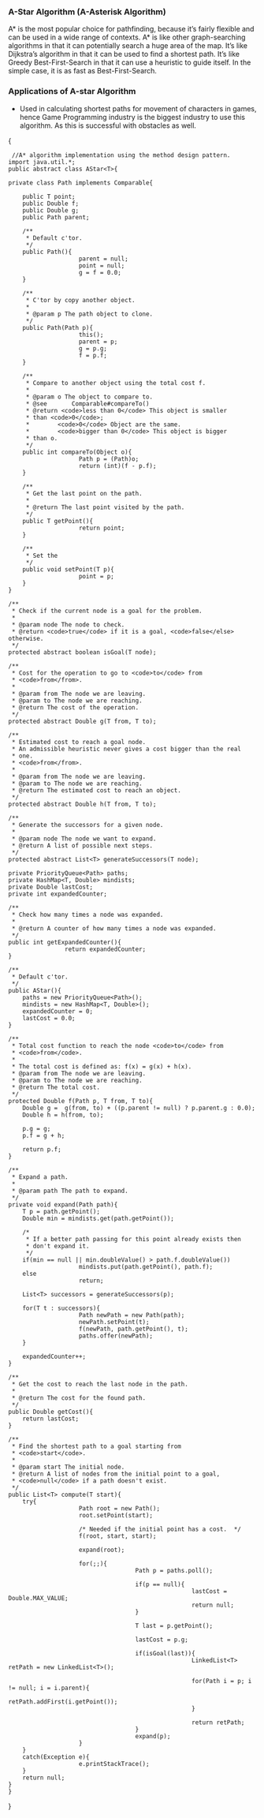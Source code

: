 ### A-Star Algorithm (A-Asterisk Algorithm)
 A* is the most popular choice for pathfinding, because it’s fairly flexible and can be used in a wide range of contexts. A* is like other graph-searching algorithms in that it can potentially search a huge area of the map. It’s like Dijkstra’s algorithm in that it can be used to find a shortest path. It’s like Greedy Best-First-Search in that it can use a heuristic to guide itself. In the simple case, it is as fast as Best-First-Search.
### Applications of A-star Algorithm
- Used in calculating shortest paths for movement of characters in games, hence Game Programming industry is the biggest industry to use this algorithm. As this is successful with obstacles as well. 

{

     //A* algorithm implementation using the method design pattern.
    import java.util.*;
    public abstract class AStar<T>{
    
    private class Path implements Comparable{

        public T point;
        public Double f;
        public Double g;
        public Path parent;

        /**
         * Default c'tor.
         */
        public Path(){
                        parent = null;
                        point = null;
                        g = f = 0.0;
        }

        /**
         * C'tor by copy another object.
         * 
         * @param p The path object to clone.
         */
        public Path(Path p){
                        this();
                        parent = p;
                        g = p.g;
                        f = p.f;
        }

        /**
         * Compare to another object using the total cost f.
         *
         * @param o The object to compare to.
         * @see       Comparable#compareTo()
         * @return <code>less than 0</code> This object is smaller
         * than <code>0</code>;
         *        <code>0</code> Object are the same.
         *        <code>bigger than 0</code> This object is bigger
         * than o.
         */
        public int compareTo(Object o){
                        Path p = (Path)o;
                        return (int)(f - p.f);
        }

        /**
         * Get the last point on the path.
         *
         * @return The last point visited by the path.
         */
        public T getPoint(){
                        return point;
        }

        /**
         * Set the 
         */
        public void setPoint(T p){
                        point = p;
        }
    }

    /**
     * Check if the current node is a goal for the problem.
     *
     * @param node The node to check.
     * @return <code>true</code> if it is a goal, <code>false</else> otherwise.
     */
    protected abstract boolean isGoal(T node);

    /**
     * Cost for the operation to go to <code>to</code> from
     * <code>from</from>.
     *
     * @param from The node we are leaving.
     * @param to The node we are reaching.
     * @return The cost of the operation.
     */
    protected abstract Double g(T from, T to);

    /**
     * Estimated cost to reach a goal node.
     * An admissible heuristic never gives a cost bigger than the real
     * one.
     * <code>from</from>.
     *
     * @param from The node we are leaving.
     * @param to The node we are reaching.
     * @return The estimated cost to reach an object.
     */
    protected abstract Double h(T from, T to);

    /**
     * Generate the successors for a given node.
     *
     * @param node The node we want to expand.
     * @return A list of possible next steps.
     */
    protected abstract List<T> generateSuccessors(T node);

    private PriorityQueue<Path> paths;
    private HashMap<T, Double> mindists;
    private Double lastCost;
    private int expandedCounter;

    /**
     * Check how many times a node was expanded.
     *
     * @return A counter of how many times a node was expanded.
     */
    public int getExpandedCounter(){
                    return expandedCounter;
    }

    /**
     * Default c'tor.
     */
    public AStar(){
        paths = new PriorityQueue<Path>();
        mindists = new HashMap<T, Double>();
        expandedCounter = 0;
        lastCost = 0.0;
    }

    /**
     * Total cost function to reach the node <code>to</code> from
     * <code>from</code>.
     *  
     * The total cost is defined as: f(x) = g(x) + h(x).
     * @param from The node we are leaving.
     * @param to The node we are reaching.
     * @return The total cost.
     */
    protected Double f(Path p, T from, T to){
        Double g =  g(from, to) + ((p.parent != null) ? p.parent.g : 0.0);
        Double h = h(from, to);

        p.g = g;
        p.f = g + h;

        return p.f;
    }

    /**
     * Expand a path.
     *
     * @param path The path to expand.
     */
    private void expand(Path path){
        T p = path.getPoint();
        Double min = mindists.get(path.getPoint());

        /*
         * If a better path passing for this point already exists then
         * don't expand it.
         */
        if(min == null || min.doubleValue() > path.f.doubleValue())
                        mindists.put(path.getPoint(), path.f);
        else
                        return;

        List<T> successors = generateSuccessors(p);

        for(T t : successors){
                        Path newPath = new Path(path);
                        newPath.setPoint(t);
                        f(newPath, path.getPoint(), t);
                        paths.offer(newPath);
        }

        expandedCounter++;
    }

    /**
     * Get the cost to reach the last node in the path.
     *
     * @return The cost for the found path.
     */
    public Double getCost(){
        return lastCost;
    }

    /**
     * Find the shortest path to a goal starting from
     * <code>start</code>.
     *
     * @param start The initial node.
     * @return A list of nodes from the initial point to a goal,
     * <code>null</code> if a path doesn't exist.
     */
    public List<T> compute(T start){
        try{
                        Path root = new Path();
                        root.setPoint(start);

                        /* Needed if the initial point has a cost.  */
                        f(root, start, start);

                        expand(root);

                        for(;;){
                                        Path p = paths.poll();

                                        if(p == null){
                                                        lastCost = Double.MAX_VALUE;
                                                        return null;
                                        }

                                        T last = p.getPoint();

                                        lastCost = p.g;

                                        if(isGoal(last)){
                                                        LinkedList<T> retPath = new LinkedList<T>();

                                                        for(Path i = p; i != null; i = i.parent){
                                                                        retPath.addFirst(i.getPoint());
                                                        }

                                                        return retPath;
                                        }
                                        expand(p);
                        }
        }
        catch(Exception e){
                        e.printStackTrace();
        }
        return null;                                               
    }
    }
}

